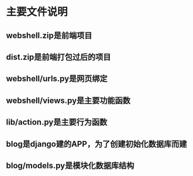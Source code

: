 # 主要文件说明
## webshell.zip是前端项目
## dist.zip是前端打包过后的项目
## webshell/urls.py是网页绑定
## webshell/views.py是主要功能函数
## lib/action.py是主要行为函数
## blog是django建的APP，为了创建初始化数据库而建
## blog/models.py是模块化数据库结构
